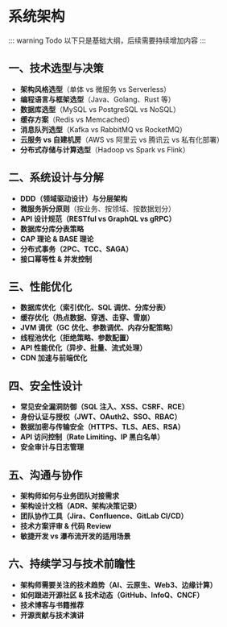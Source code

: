 # 系统架构

::: warning Todo
以下只是基础大纲，后续需要持续增加内容
:::

## **一、技术选型与决策**
- **架构风格选型**（单体 vs 微服务 vs Serverless）
- **编程语言与框架选型**（Java、Golang、Rust 等）
- **数据库选型**（MySQL vs PostgreSQL vs NoSQL）
- **缓存方案**（Redis vs Memcached）
- **消息队列选型**（Kafka vs RabbitMQ vs RocketMQ）
- **云服务 vs 自建机房**（AWS vs 阿里云 vs 腾讯云 vs 私有化部署）
- **分布式存储与计算选型**（Hadoop vs Spark vs Flink）

## **二、系统设计与分解**
- **DDD（领域驱动设计）与分层架构**
- **微服务拆分原则**（按业务、按领域、按数据划分）
- **API 设计规范（RESTful vs GraphQL vs gRPC）**
- **数据库分库分表策略**
- **CAP 理论 & BASE 理论**
- **分布式事务（2PC、TCC、SAGA）**
- **接口幂等性 & 并发控制**

## **三、性能优化**
- **数据库优化（索引优化、SQL 调优、分库分表）**
- **缓存优化（热点数据、穿透、击穿、雪崩）**
- **JVM 调优（GC 优化、参数调优、内存分配策略）**
- **线程池优化（拒绝策略、参数配置）**
- **API 性能优化（异步、批量、流式处理）**
- **CDN 加速与前端优化**

## **四、安全性设计**
- **常见安全漏洞防御（SQL 注入、XSS、CSRF、RCE）**
- **身份认证与授权（JWT、OAuth2、SSO、RBAC）**
- **数据加密与传输安全（HTTPS、TLS、AES、RSA）**
- **API 访问控制（Rate Limiting、IP 黑白名单）**
- **安全审计与日志管理**

## **五、沟通与协作**
- **架构师如何与业务团队对接需求**
- **架构设计文档（ADR、架构决策记录）**
- **团队协作工具（Jira、Confluence、GitLab CI/CD）**
- **技术方案评审 & 代码 Review**
- **敏捷开发 vs 瀑布流开发的适用场景**

## **六、持续学习与技术前瞻性**
- **架构师需要关注的技术趋势（AI、云原生、Web3、边缘计算）**
- **如何跟进开源社区 & 技术动态（GitHub、InfoQ、CNCF）**
- **技术博客与书籍推荐**
- **开源贡献与技术演讲**